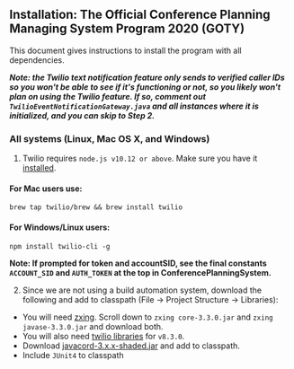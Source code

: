 ## Installation: The Official Conference Planning Managing System Program 2020 (GOTY) 

This document gives instructions to install the program with all dependencies. 

***Note: the Twilio text notification feature only sends to verified caller IDs so you won't be able to see if it's functioning or not, so you likely won't plan on using the Twilio feature. If so, comment out `TwilioEventNotificationGateway.java` and all instances where it is initialized, and you can skip to Step 2.***   

### All systems (Linux, Mac OS X, and Windows)

1. Twilio requires `node.js v10.12 or above`. Make sure you have it [installed](https://nodejs.org/en). 

#### For Mac users use:
```
brew tap twilio/brew && brew install twilio
```
#### For Windows/Linux users:

```
npm install twilio-cli -g
```

**Note: If prompted for token and accountSID, see the final constants `ACCOUNT_SID` and `AUTH_TOKEN` at the top in ConferencePlanningSystem.**

2. Since we are not using a build automation system, download the following and add to classpath (File -> Project Structure -> Libraries):
* You will need [zxing](https://www.callicoder.com/qr-code-reader-scanner-in-java-using-zxing/). Scroll down to `zxing core-3.3.0.jar` and `zxing javase-3.3.0.jar` and download both.
* You will also need [twilio libraries](https://www.twilio.com/docs/libraries/java#using-without-a-build-automation-tool) for `v8.3.0`.
* Download [javacord-3.x.x-shaded.jar](https://github.com/Javacord/Javacord/releases/latest) and add to classpath.
* Include `JUnit4` to classpath




